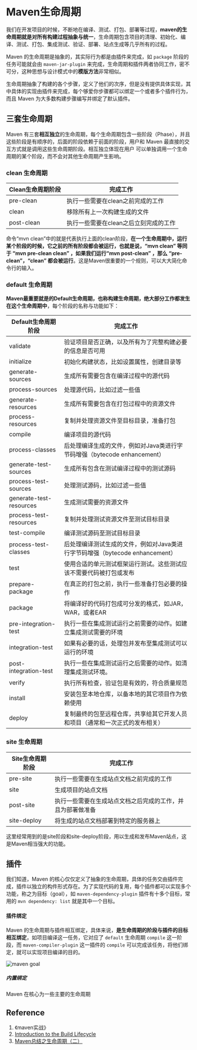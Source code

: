 # Maven生命周期

我们在开发项目的时候，不断地在编译、测试、打包、部署等过程，**maven的生命周期就是对所有构建过程抽象与统一**，生命周期包含项目的清理、初始化、编译、测试、打包、集成测试、验证、部署、站点生成等几乎所有的过程。

Maven 的生命周期是抽象的，其实际行为都是由插件来完成，如 `package` 阶段的任务可能就会由 `maven-jar-plugin` 来完成，生命周期和插件两者协同工作，密不可分，这种思想与设计模式中的**模版方法**非常相似。

生命周期抽象了构建的各个步骤，定义了他们的次序，但是没有提供具体实现，其中具体的实现由插件来完成，每个够爱你步骤都可以绑定一个或者多个插件行为，而且 Maven 为大多数构建步骤编写并绑定了默认插件。

## 三套生命周期

Maven 有三套**相互独立**的生命周期，每个生命周期包含一些阶段（Phase），并且这些阶段是有顺序的，后面的阶段依赖于前面的阶段，用户和 Maven 最直接的交互方式就是调用这些生命周期阶段。相互独立体现在用户 可以单独调用一个生命周期的某个阶段，而不会对其他生命周期产生影响。

### clean 生命周期

| Clean生命周期阶段 | 完成工作                              |
| ----------------- | ------------------------------------- |
| pre-clean         | 执行一些需要在clean之前完成的工作     |
| clean             | 移除所有上一次构建生成的文件          |
| post-clean        | 执行一些需要在clean之后立刻完成的工作 |

命令“mvn clean”中的就是代表执行上面的clean阶段，**在一个生命周期中，运行某个阶段的时候，它之前的所有阶段都会被运行，也就是说，“mvn clean” 等同于 “mvn pre-clean clean” ，如果我们运行“mvn post-clean” ，那么 “pre-clean”，“clean” 都会被运行**。这是Maven很重要的一个规则，可以大大简化命令行的输入。

### default 生命周期

**Maven最重要就是的Default生命周期，也称构建生命周期，绝大部分工作都发生在这个生命周期中**，每个阶段的名称与功能如下：

| Default生命周期阶段     | 完成工作                                                     |
| ----------------------- | ------------------------------------------------------------ |
| validate                | 验证项目是否正确，以及所有为了完整构建必要的信息是否可用     |
| initialize              | 初始化构建状态，比如设置属性，创建目录等                     |
| generate-sources        | 生成所有需要包含在编译过程中的源代码                         |
| process-sources         | 处理源代码，比如过滤一些值                                   |
| generate-resources      | 生成所有需要包含在打包过程中的资源文件                       |
| process-resources       | 复制并处理资源文件至目标目录，准备打包                       |
| compile                 | 编译项目的源代码                                             |
| process-classes         | 后处理编译生成的文件，例如对Java类进行字节码增强（bytecode enhancement） |
| generate-test-sources   | 生成所有包含在测试编译过程中的测试源码                       |
| process-test-sources    | 处理测试源码，比如过滤一些值                                 |
| generate-test-resources | 生成测试需要的资源文件                                       |
| process-test-resources  | 复制并处理测试资源文件至测试目标目录                         |
| test-compile            | 编译测试源码至测试目标目录                                   |
| process-test-classes    | 后处理编译测试生成的文件，例如对Java类进行字节码增强（bytecode enhancement） |
| test                    | 使用合适的单元测试框架运行测试。这些测试应该不需要代码被打包或发布 |
| prepare-package         | 在真正的打包之前，执行一些准备打包必要的操作                 |
| package                 | 将编译好的代码打包成可分发的格式，如JAR，WAR，或者EAR        |
| pre-integration-test    | 执行一些在集成测试运行之前需要的动作。如建立集成测试需要的环境 |
| integration-test        | 如果有必要的话，处理包并发布至集成测试可以运行的环境         |
| post-integration-test   | 执行一些在集成测试运行之后需要的动作。如清理集成测试环境。   |
| verify                  | 执行所有检查，验证包是有效的，符合质量规范                   |
| install                 | 安装包至本地仓库，以备本地的其它项目作为依赖使用             |
| deploy                  | 复制最终的包至远程仓库，共享给其它开发人员和项目（通常和一次正式的发布相关） |

### site 生命周期

| Site生命周期阶段 | 完成工作                                                   |
| ---------------- | ---------------------------------------------------------- |
| pre-site         | 执行一些需要在生成站点文档之前完成的工作                   |
| site             | 生成项目的站点文档                                         |
| post-site        | 执行一些需要在生成站点文档之后完成的工作，并且为部署做准备 |
| site-deploy      | 将生成的站点文档部署到特定的服务器上                       |

这里经常用到的是site阶段和site-deploy阶段，用以生成和发布Maven站点，这是Maven相当强大的功能。

## 插件

我们知道，Maven 的核心仅仅定义了抽象的生命周期，具体的任务交由插件完成，插件以独立的构件形式存在。为了实现代码的复用，每个插件都可以实现多个功能，称之为目标（goal），如 `maven-dependency-plugin` 插件有十多个目标，常用的 `mvn dependency: list` 就是其中一个目标。

#### 插件绑定

Maven 的生命周期与插件相互绑定，具体来说，**是生命周期的阶段与插件的目标相互绑定**，如项目编译这一任务，它对应了 `default` 生命周期 `compile` 这一阶段，而 `maven-compiler-plugin` 这一插件的 `compile` 可以完成该任务，将他们绑定，就可以实现项目编译的目的。

![maven goal](https://blog-1300663127.cos.ap-shanghai.myqcloud.com/maven/maven_plugin_goal_compile_example.png)

##### 内置绑定

Maven 在核心为一些主要的生命周期

## Reference

1. 《maven实战》
2. [Introduction to the Build Lifecycle](https://maven.apache.org/guides/introduction/introduction-to-the-lifecycle.html)
3. [Maven总结之生命周期（二）](https://sq.163yun.com/blog/article/170712610677657600)

